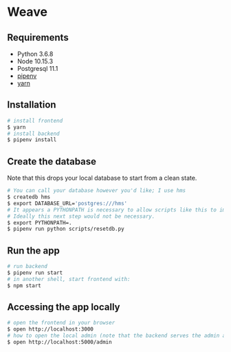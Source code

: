 # Weave

## Requirements

- Python 3.6.8
- Node 10.15.3
- Postgresql 11.1
- [pipenv](https://github.com/pypa/pipenv#installation)
- [yarn](https://yarnpkg.com/en/docs/install)

## Installation

```sh
# install frontend
$ yarn
# install backend
$ pipenv install
```

## Create the database

Note that this drops your local database to start from a clean state.

```sh
# You can call your database however you'd like; I use hms
$ createdb hms
$ export DATABASE_URL='postgres:///hms'
# It appears a PYTHONPATH is necessary to allow scripts like this to import.
# Ideally this next step would not be necessary.
$ export PYTHONPATH=.
$ pipenv run python scripts/resetdb.py
```

## Run the app

```sh
# run backend
$ pipenv run start
# in another shell, start frontend with:
$ npm start
```

## Accessing the app locally

```sh
# open the frontend in your browser
$ open http://localhost:3000
# how to open the local admin (note that the backend serves the admin as html, rather than the frontend serving it)
$ open http://localhost:5000/admin
```
